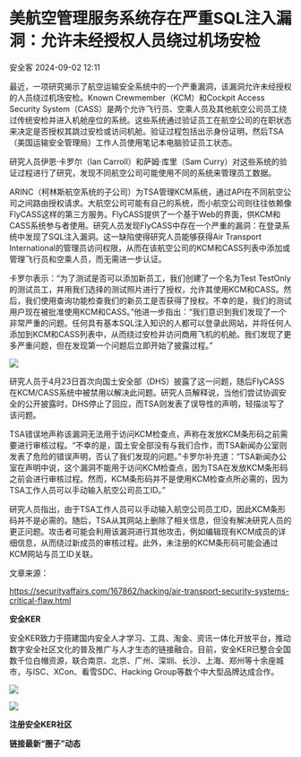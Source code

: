 #  美航空管理服务系统存在严重SQL注入漏洞：允许未经授权人员绕过机场安检   
 安全客   2024-09-02 12:11  
  
最近，一项研究揭示了航空运输安全系统中的一个严重漏洞，该漏洞允许未经授权的人员绕过机场安检。Known Crewmember（KCM）和Cockpit Access Security System（CASS）是两个允许飞行员、空乘人员及其他航空公司员工绕过传统安检并进入机舱座位的系统。这些系统通过验证员工在航空公司的在职状态来决定是否授权其跳过安检或访问机舱。验证过程包括出示身份证明，然后TSA（美国运输安全管理局）工作人员使用笔记本电脑验证员工状态。  
  
  
研究人员伊恩·卡罗尔（Ian Carroll）和萨姆·库里（Sam Curry）对这些系统的验证过程进行了研究，发现不同航空公司可能使用不同的系统来管理员工数据。  
  
  
ARINC（柯林斯航空系统的子公司）为TSA管理KCM系统，通过API在不同航空公司之间路由授权请求。大航空公司可能有自己的系统，而小航空公司则往往依赖像FlyCASS这样的第三方服务。FlyCASS提供了一个基于Web的界面，供KCM和CASS系统参与者使用。研究人员发现FlyCASS中存在一个严重的漏洞：在登录系统中发现了SQL注入漏洞。这一缺陷使得研究人员能够获得Air Transport International的管理员访问权限，从而在该航空公司的KCM和CASS列表中添加或管理飞行员和空乘人员，而无需进一步认证。  
  
  
卡罗尔表示：“为了测试是否可以添加新员工，我们创建了一个名为Test TestOnly的测试员工，并用我们选择的测试照片进行了授权，允许其使用KCM和CASS。然后，我们使用查询功能检查我们的新员工是否获得了授权。不幸的是，我们的测试用户现在被批准使用KCM和CASS。”他进一步指出：“我们意识到我们发现了一个非常严重的问题。任何具有基本SQL注入知识的人都可以登录此网站，并将任何人添加到KCM和CASS列表中，从而绕过安检并访问商用飞机的机舱。我们发现了更多严重问题，但在发现第一个问题后立即开始了披露过程。”  
  
  
![](https://mmbiz.qpic.cn/sz_mmbiz_png/Ok4fxxCpBb4bytOXkg840r0zhMmUOIzoILibrMkdLwV50aiaiax1R5VRO8X1pH7CiaOJJneYia0tbfiatkrpa5RJKLPA/640?wx_fmt=png&from=appmsg "")  
  
  
研究人员于4月23日首次向国土安全部（DHS）披露了这一问题，随后FlyCASS在KCM/CASS系统中被禁用以解决此问题。研究人员解释说，当他们尝试协调安全的公开披露时，DHS停止了回应，而TSA则发表了误导性的声明，轻描淡写了该问题。  
  
  
TSA错误地声称该漏洞无法用于访问KCM检查点，声称在发放KCM条形码之前需要进行审核过程。“不幸的是，国土安全部没有与我们合作，而TSA新闻办公室则发表了危险的错误声明，否认了我们发现的问题。”卡罗尔补充道：“TSA新闻办公室在声明中说，这个漏洞不能用于访问KCM检查点，因为TSA在发放KCM条形码之前会进行审核过程。然而，KCM条形码并不是使用KCM检查点所必需的，因为TSA工作人员可以手动输入航空公司员工ID。”  
  
  
研究人员指出，由于TSA工作人员可以手动输入航空公司员工ID，因此KCM条形码并不是必需的。随后，TSA从其网站上删除了相关信息，但没有解决研究人员的更正问题。攻击者可能会利用该漏洞进行其他攻击，例如编辑现有KCM成员的详细信息，从而绕过新成员的审核过程。此外，未注册的KCM条形码可能会通过KCM网站与员工ID关联。  
  
  
文章来源：  
  
https://securityaffairs.com/167862/hacking/air-transport-security-systems-critical-flaw.html  
  
  
**安全KER**  
  
  
安全KER致力于搭建国内安全人才学习、工具、淘金、资讯一体化开放平台，推动数字安全社区文化的普及推广与人才生态的链接融合。目前，安全KER已整合全国数千位白帽资源，联合南京、北京、广州、深圳、长沙、上海、郑州等十余座城市，与ISC、XCon、看雪SDC、Hacking Group等数个中大型品牌达成合作。  
  
![](https://mmbiz.qpic.cn/sz_mmbiz_png/Ok4fxxCpBb4bytOXkg840r0zhMmUOIzoEAZ2BqwY4vKHc4UcMDKjU9BukfL9XyOZbc4OTNHCiccP0Fb2VOxxj3w/640?wx_fmt=png&from=appmsg "")  
  
![](https://mmbiz.qpic.cn/sz_mmbiz_png/Ok4fxxCpBb4bytOXkg840r0zhMmUOIzobWjbM9bb8whmJfYV8q8Bic8RqWeKkh8rUEHFpC4nr8Oox6G01DkMPSA/640?wx_fmt=png&from=appmsg "")  
  
**注册安全KER社区**  
  
**链接最新“圈子”动态**  
  
